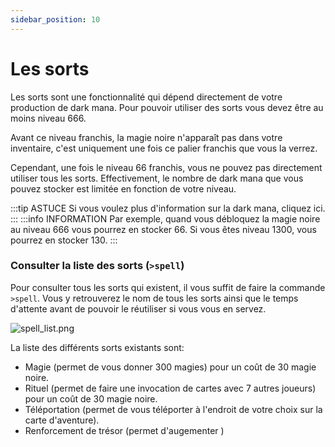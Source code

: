 ```yaml
---
sidebar_position: 10
---
```


# Les sorts
Les sorts sont une fonctionnalité qui dépend directement de votre production de dark mana. Pour pouvoir utiliser des sorts vous devez être au moins niveau 666. 

Avant ce niveau franchis, la magie noire n'apparaît pas dans votre inventaire, c'est uniquement une fois ce palier franchis que vous la verrez. 

Cependant, une fois le niveau 66 franchis, vous ne pouvez pas directement utiliser tous les sorts. Effectivement, le nombre de dark mana que vous pouvez stocker est limitée en fonction de votre niveau.

:::tip ASTUCE
Si vous voulez plus d'information sur la dark mana, cliquez ici.
:::
:::info INFORMATION
Par exemple, quand vous débloquez la magie noire au niveau 666 vous pourrez en stocker 66. Si vous êtes niveau 1300, vous pourrez en stocker 130.
:::

### Consulter la liste des sorts (`>spell`)
Pour consulter tous les sorts qui existent, il vous suffit de faire la commande `>spell`. Vous y retrouverez le nom de tous les sorts ainsi que le temps d'attente avant de pouvoir le réutiliser si vous vous en servez.

![spell_list.png](/img/commands_example/spell_list.png)

La liste des différents sorts existants sont:
- Magie (permet de vous donner 300 magies) pour un coût de 30 magie noire.
- Rituel (permet de faire une invocation de cartes avec 7 autres joueurs) pour un coût de 30 magie noire.
- Téléportation (permet de vous téléporter à l'endroit de votre choix sur la carte d'aventure).
- Renforcement de trésor (permet d'augementer )